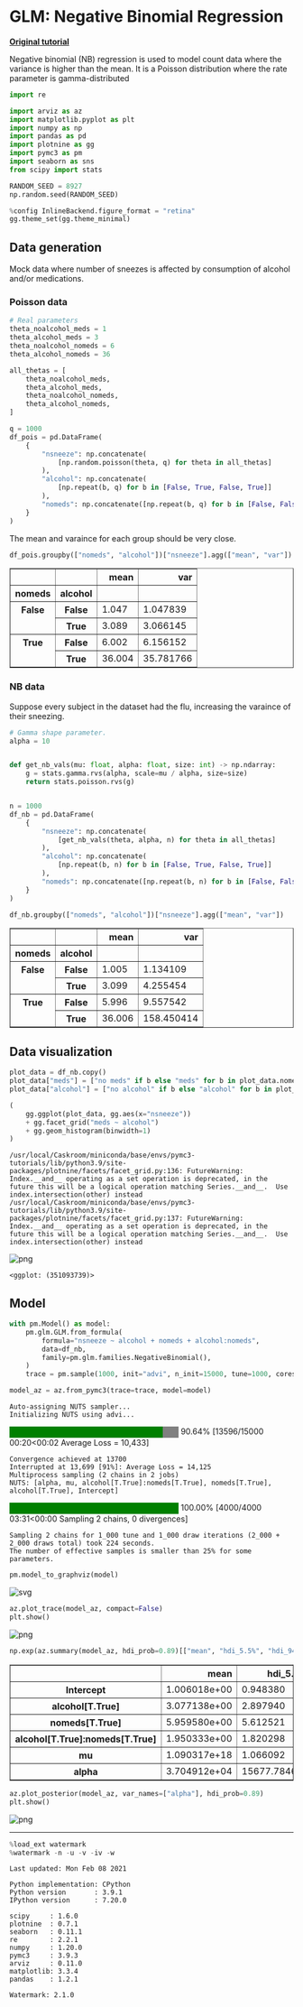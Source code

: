 # GLM: Negative Binomial Regression

**[Original tutorial](https://docs.pymc.io/notebooks/GLM-negative-binomial-regression.html)**

Negative binomial (NB) regression is used to model count data where the variance is higher than the mean.
It is a Poisson distribution where the rate parameter is gamma-distributed

```python
import re

import arviz as az
import matplotlib.pyplot as plt
import numpy as np
import pandas as pd
import plotnine as gg
import pymc3 as pm
import seaborn as sns
from scipy import stats

RANDOM_SEED = 8927
np.random.seed(RANDOM_SEED)

%config InlineBackend.figure_format = "retina"
gg.theme_set(gg.theme_minimal)
```

## Data generation

Mock data where number of sneezes is affected by consumption of alcohol and/or medications.

### Poisson data

```python
# Real parameters
theta_noalcohol_meds = 1
theta_alcohol_meds = 3
theta_noalcohol_nomeds = 6
theta_alcohol_nomeds = 36

all_thetas = [
    theta_noalcohol_meds,
    theta_alcohol_meds,
    theta_noalcohol_nomeds,
    theta_alcohol_nomeds,
]

q = 1000
df_pois = pd.DataFrame(
    {
        "nsneeze": np.concatenate(
            [np.random.poisson(theta, q) for theta in all_thetas]
        ),
        "alcohol": np.concatenate(
            [np.repeat(b, q) for b in [False, True, False, True]]
        ),
        "nomeds": np.concatenate([np.repeat(b, q) for b in [False, False, True, True]]),
    }
)
```

The mean and varaince for each group should be very close.

```python
df_pois.groupby(["nomeds", "alcohol"])["nsneeze"].agg(["mean", "var"])
```

<div>
<style scoped>
    .dataframe tbody tr th:only-of-type {
        vertical-align: middle;
    }

    .dataframe tbody tr th {
        vertical-align: top;
    }

    .dataframe thead th {
        text-align: right;
    }
</style>
<table border="1" class="dataframe">
  <thead>
    <tr style="text-align: right;">
      <th></th>
      <th></th>
      <th>mean</th>
      <th>var</th>
    </tr>
    <tr>
      <th>nomeds</th>
      <th>alcohol</th>
      <th></th>
      <th></th>
    </tr>
  </thead>
  <tbody>
    <tr>
      <th rowspan="2" valign="top">False</th>
      <th>False</th>
      <td>1.047</td>
      <td>1.047839</td>
    </tr>
    <tr>
      <th>True</th>
      <td>3.089</td>
      <td>3.066145</td>
    </tr>
    <tr>
      <th rowspan="2" valign="top">True</th>
      <th>False</th>
      <td>6.002</td>
      <td>6.156152</td>
    </tr>
    <tr>
      <th>True</th>
      <td>36.004</td>
      <td>35.781766</td>
    </tr>
  </tbody>
</table>
</div>

### NB data

Suppose every subject in the dataset had the flu, increasing the varaince of their sneezing.

```python
# Gamma shape parameter.
alpha = 10


def get_nb_vals(mu: float, alpha: float, size: int) -> np.ndarray:
    g = stats.gamma.rvs(alpha, scale=mu / alpha, size=size)
    return stats.poisson.rvs(g)


n = 1000
df_nb = pd.DataFrame(
    {
        "nsneeze": np.concatenate(
            [get_nb_vals(theta, alpha, n) for theta in all_thetas]
        ),
        "alcohol": np.concatenate(
            [np.repeat(b, n) for b in [False, True, False, True]]
        ),
        "nomeds": np.concatenate([np.repeat(b, n) for b in [False, False, True, True]]),
    }
)
```

```python
df_nb.groupby(["nomeds", "alcohol"])["nsneeze"].agg(["mean", "var"])
```

<div>
<style scoped>
    .dataframe tbody tr th:only-of-type {
        vertical-align: middle;
    }

    .dataframe tbody tr th {
        vertical-align: top;
    }

    .dataframe thead th {
        text-align: right;
    }
</style>
<table border="1" class="dataframe">
  <thead>
    <tr style="text-align: right;">
      <th></th>
      <th></th>
      <th>mean</th>
      <th>var</th>
    </tr>
    <tr>
      <th>nomeds</th>
      <th>alcohol</th>
      <th></th>
      <th></th>
    </tr>
  </thead>
  <tbody>
    <tr>
      <th rowspan="2" valign="top">False</th>
      <th>False</th>
      <td>1.005</td>
      <td>1.134109</td>
    </tr>
    <tr>
      <th>True</th>
      <td>3.099</td>
      <td>4.255454</td>
    </tr>
    <tr>
      <th rowspan="2" valign="top">True</th>
      <th>False</th>
      <td>5.996</td>
      <td>9.557542</td>
    </tr>
    <tr>
      <th>True</th>
      <td>36.006</td>
      <td>158.450414</td>
    </tr>
  </tbody>
</table>
</div>

## Data visualization

```python
plot_data = df_nb.copy()
plot_data["meds"] = ["no meds" if b else "meds" for b in plot_data.nomeds]
plot_data["alcohol"] = ["no alcohol" if b else "alcohol" for b in plot_data.alcohol]

(
    gg.ggplot(plot_data, gg.aes(x="nsneeze"))
    + gg.facet_grid("meds ~ alcohol")
    + gg.geom_histogram(binwidth=1)
)
```

    /usr/local/Caskroom/miniconda/base/envs/pymc3-tutorials/lib/python3.9/site-packages/plotnine/facets/facet_grid.py:136: FutureWarning: Index.__and__ operating as a set operation is deprecated, in the future this will be a logical operation matching Series.__and__.  Use index.intersection(other) instead
    /usr/local/Caskroom/miniconda/base/envs/pymc3-tutorials/lib/python3.9/site-packages/plotnine/facets/facet_grid.py:137: FutureWarning: Index.__and__ operating as a set operation is deprecated, in the future this will be a logical operation matching Series.__and__.  Use index.intersection(other) instead

![png](018_glm-nb-regression_files/018_glm-nb-regression_10_1.png)

    <ggplot: (351093739)>

## Model

```python
with pm.Model() as model:
    pm.glm.GLM.from_formula(
        formula="nsneeze ~ alcohol + nomeds + alcohol:nomeds",
        data=df_nb,
        family=pm.glm.families.NegativeBinomial(),
    )
    trace = pm.sample(1000, init="advi", n_init=15000, tune=1000, cores=2, chains=2)

model_az = az.from_pymc3(trace=trace, model=model)
```

    Auto-assigning NUTS sampler...
    Initializing NUTS using advi...

<div>
    <style>
        /*Turns off some styling*/
        progress {
            /*gets rid of default border in Firefox and Opera.*/
            border: none;
            /*Needs to be in here for Safari polyfill so background images work as expected.*/
            background-size: auto;
        }
        .progress-bar-interrupted, .progress-bar-interrupted::-webkit-progress-bar {
            background: #F44336;
        }
    </style>
  <progress value='13596' class='' max='15000' style='width:300px; height:20px; vertical-align: middle;'></progress>
  90.64% [13596/15000 00:20<00:02 Average Loss = 10,433]
</div>

    Convergence achieved at 13700
    Interrupted at 13,699 [91%]: Average Loss = 14,125
    Multiprocess sampling (2 chains in 2 jobs)
    NUTS: [alpha, mu, alcohol[T.True]:nomeds[T.True], nomeds[T.True], alcohol[T.True], Intercept]

<div>
    <style>
        /*Turns off some styling*/
        progress {
            /*gets rid of default border in Firefox and Opera.*/
            border: none;
            /*Needs to be in here for Safari polyfill so background images work as expected.*/
            background-size: auto;
        }
        .progress-bar-interrupted, .progress-bar-interrupted::-webkit-progress-bar {
            background: #F44336;
        }
    </style>
  <progress value='4000' class='' max='4000' style='width:300px; height:20px; vertical-align: middle;'></progress>
  100.00% [4000/4000 03:31<00:00 Sampling 2 chains, 0 divergences]
</div>

    Sampling 2 chains for 1_000 tune and 1_000 draw iterations (2_000 + 2_000 draws total) took 224 seconds.
    The number of effective samples is smaller than 25% for some parameters.

```python
pm.model_to_graphviz(model)
```

![svg](018_glm-nb-regression_files/018_glm-nb-regression_13_0.svg)

```python
az.plot_trace(model_az, compact=False)
plt.show()
```

![png](018_glm-nb-regression_files/018_glm-nb-regression_14_0.png)

```python
np.exp(az.summary(model_az, hdi_prob=0.89)[["mean", "hdi_5.5%", "hdi_94.5%"]])
```

<div>
<style scoped>
    .dataframe tbody tr th:only-of-type {
        vertical-align: middle;
    }

    .dataframe tbody tr th {
        vertical-align: top;
    }

    .dataframe thead th {
        text-align: right;
    }
</style>
<table border="1" class="dataframe">
  <thead>
    <tr style="text-align: right;">
      <th></th>
      <th>mean</th>
      <th>hdi_5.5%</th>
      <th>hdi_94.5%</th>
    </tr>
  </thead>
  <tbody>
    <tr>
      <th>Intercept</th>
      <td>1.006018e+00</td>
      <td>0.948380</td>
      <td>1.053376e+00</td>
    </tr>
    <tr>
      <th>alcohol[T.True]</th>
      <td>3.077138e+00</td>
      <td>2.897940</td>
      <td>3.270687e+00</td>
    </tr>
    <tr>
      <th>nomeds[T.True]</th>
      <td>5.959580e+00</td>
      <td>5.612521</td>
      <td>6.296538e+00</td>
    </tr>
    <tr>
      <th>alcohol[T.True]:nomeds[T.True]</th>
      <td>1.950333e+00</td>
      <td>1.820298</td>
      <td>2.079235e+00</td>
    </tr>
    <tr>
      <th>mu</th>
      <td>1.090317e+18</td>
      <td>1.066092</td>
      <td>5.290344e+19</td>
    </tr>
    <tr>
      <th>alpha</th>
      <td>3.704912e+04</td>
      <td>15677.784668</td>
      <td>7.811989e+04</td>
    </tr>
  </tbody>
</table>
</div>

```python
az.plot_posterior(model_az, var_names=["alpha"], hdi_prob=0.89)
plt.show()
```

![png](018_glm-nb-regression_files/018_glm-nb-regression_16_0.png)

---

```python
%load_ext watermark
%watermark -n -u -v -iv -w
```

    Last updated: Mon Feb 08 2021

    Python implementation: CPython
    Python version       : 3.9.1
    IPython version      : 7.20.0

    scipy     : 1.6.0
    plotnine  : 0.7.1
    seaborn   : 0.11.1
    re        : 2.2.1
    numpy     : 1.20.0
    pymc3     : 3.9.3
    arviz     : 0.11.0
    matplotlib: 3.3.4
    pandas    : 1.2.1

    Watermark: 2.1.0
